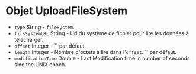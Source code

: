 # Objet UploadFileSystem

* `type` String - `fileSystem`.
* `filsSystemURL` String - Url du système de fichier pour lire les données à télécharger.
* `offset` Integer - `` par défaut.
* `length` Integer - Nombre d'octets à lire dans l'`offset`. `` par défaut.
* `modificationTime` Double - Last Modification time in number of seconds sine the UNIX epoch.